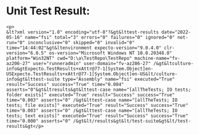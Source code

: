 # Unit Test Result:  
    <p>
    &lt?xml version="1.0" encoding="utf-8"?&gt&lttest-results date="2022-05-16" name="fsi" total="3" errors="0" failures="0" ignored="0" not-run="0" inconclusive="0" skipped="0" invalid="0" time="14:44:02"&gt&ltenvironment expecto-version="9.0.4.0" clr-version="6.0.5" os-version="Microsoft Windows NT 10.0.20348.0" platform="Win32NT" cwd="D:\a\TestRepo\TestRepo" machine-name="fv-az206-27" user="runneradmin" user-domain="fv-az206-27" /&gt&ltculture-info&gtExpecto.TestResults+xAttr@77-1[System.Object]en-USExpecto.TestResults+xAttr@77-1[System.Object]en-US&lt/culture-info&gt&lttest-suite type="Assembly" name="fsi" executed="True" result="Success" success="True" time="0.084" asserts="0"&gt&ltresults&gt&lttest-case name="[allTheTests; IO tests; folder exists]" executed="True" result="Success" success="True" time="0.003" asserts="0" /&gt&lttest-case name="[allTheTests; IO tests; file exists]" executed="True" result="Success" success="True" time="0.003" asserts="0" /&gt&lttest-case name="[allTheTests; IO tests; text exists]" executed="True" result="Success" success="True" time="0.000" asserts="0" /&gt&lt/results&gt&lt/test-suite&gt&lt/test-results&gt</p>